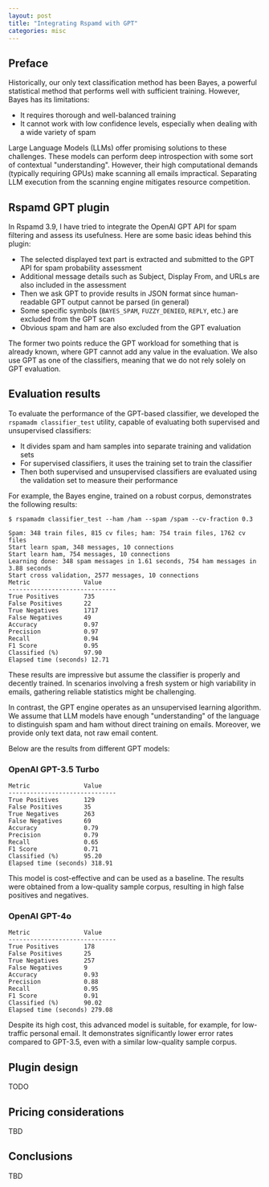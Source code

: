 ```yaml
---
layout: post
title: "Integrating Rspamd with GPT"
categories: misc
---
```


## Preface

Historically, our only text classification method has been Bayes, a powerful statistical method that performs well with sufficient training. However, Bayes has its limitations:

* It requires thorough and well-balanced training
* It cannot work with low confidence levels, especially when dealing with a wide variety of spam

Large Language Models (LLMs) offer promising solutions to these challenges. These models can perform deep introspection with some sort of contextual "understanding". However, their high computational demands (typically requiring GPUs) make scanning all emails impractical. Separating LLM execution from the scanning engine mitigates resource competition.

## Rspamd GPT plugin

In Rspamd 3.9, I have tried to integrate the OpenAI GPT API for spam filtering and assess its usefulness. Here are some basic ideas behind this plugin:

* The selected displayed text part is extracted and submitted to the GPT API for spam probability assessment
* Additional message details such as Subject, Display From, and URLs are also included in the assessment
* Then we ask GPT to provide results in JSON format since human-readable GPT output cannot be parsed (in general)
* Some specific symbols (`BAYES_SPAM`, `FUZZY_DENIED`, `REPLY`, etc.) are excluded from the GPT scan
* Obvious spam and ham are also excluded from the GPT evaluation

The former two points reduce the GPT workload for something that is already known, where GPT cannot add any value in the evaluation. We also use GPT as one of the classifiers, meaning that we do not rely solely on GPT evaluation.

## Evaluation results

To evaluate the performance of the GPT-based classifier, we developed the `rspamadm classifier_test` utility, capable of evaluating both supervised and unsupervised classifiers:

* It divides spam and ham samples into separate training and validation sets
* For supervised classifiers, it uses the training set to train the classifier
* Then both supervised and unsupervised classifiers are evaluated using the validation set to measure their performance

For example, the Bayes engine, trained on a robust corpus, demonstrates the following results:

~~~
$ rspamadm classifier_test --ham /ham --spam /spam --cv-fraction 0.3

Spam: 348 train files, 815 cv files; ham: 754 train files, 1762 cv files
Start learn spam, 348 messages, 10 connections
Start learn ham, 754 messages, 10 connections
Learning done: 348 spam messages in 1.61 seconds, 754 ham messages in 3.88 seconds
Start cross validation, 2577 messages, 10 connections
Metric               Value
------------------------------
True Positives       735
False Positives      22
True Negatives       1717
False Negatives      49
Accuracy             0.97
Precision            0.97
Recall               0.94
F1 Score             0.95
Classified (%)       97.90
Elapsed time (seconds) 12.71
~~~

These results are impressive but assume the classifier is properly and decently trained. In scenarios involving a fresh system or high variability in emails, gathering reliable statistics might be challenging.

In contrast, the GPT engine operates as an unsupervised learning algorithm. We assume that LLM models have enough "understanding" of the language to distinguish spam and ham without direct training on emails. Moreover, we provide only text data, not raw email content.

Below are the results from different GPT models:

### OpenAI GPT-3.5 Turbo

~~~
Metric               Value
------------------------------
True Positives       129
False Positives      35
True Negatives       263
False Negatives      69
Accuracy             0.79
Precision            0.79
Recall               0.65
F1 Score             0.71
Classified (%)       95.20
Elapsed time (seconds) 318.91
~~~

This model is cost-effective and can be used as a baseline. The results were obtained from a low-quality sample corpus, resulting in high false positives and negatives.

### OpenAI GPT-4o

~~~
Metric               Value
------------------------------
True Positives       178
False Positives      25
True Negatives       257
False Negatives      9
Accuracy             0.93
Precision            0.88
Recall               0.95
F1 Score             0.91
Classified (%)       90.02
Elapsed time (seconds) 279.08
~~~

Despite its high cost, this advanced model is suitable, for example, for low-traffic personal email. It demonstrates significantly lower error rates compared to GPT-3.5, even with a similar low-quality sample corpus.

## Plugin design

TODO

## Pricing considerations

TBD

## Conclusions

TBD
